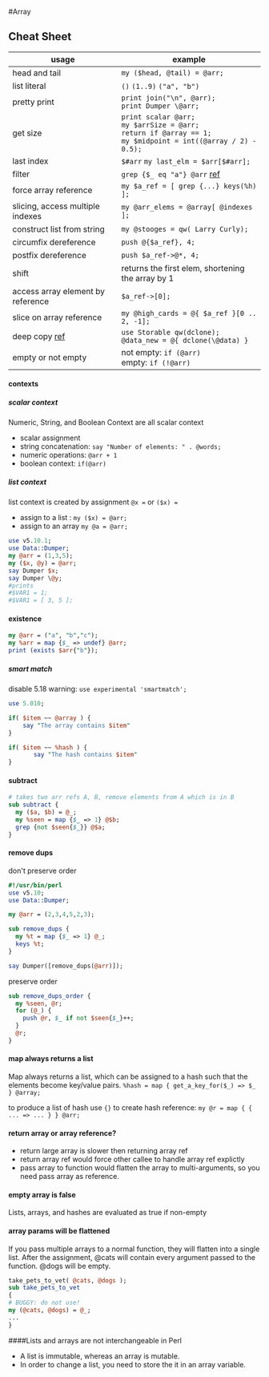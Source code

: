 #Array

## Cheat Sheet

|usage|example|
| ------------- | ------------- |
|head and tail| `my ($head, @tail) = @arr;`|
|list literal  | `()` `(1..9)` `("a", "b")`  |
|pretty print | `print join("\n", @arr);` <br> `print Dumper \@arr;` |
|get size| `print scalar @arr;` <br> `my $arrSize = @arr;` <br> `return if @array == 1;` <br> `my $midpoint = int((@array / 2) - 0.5);`|
|last index| `$#arr` `my last_elm = $arr[$#arr];`|
|filter| `grep {$_ eq "a"} @arr` [ref](http://perldoc.perl.org/functions/grep.html)|
|force array reference|	`my $a_ref = [ grep {...} keys(%h) ];`|
|slicing, access multiple indexes| `my @arr_elems = @array[ @indexes ];`|
|construct list from string|`my @stooges = qw( Larry Curly);`|
|circumfix dereference|`push @{$a_ref}, 4;`|
|postfix dereference|`push $a_ref->@*, 4;`|
|shift|returns the first elem, shortening the array by 1|
|access array element by reference| `$a_ref->[0];`|
|slice on array reference|`my @high_cards = @{ $a_ref }[0 .. 2, -1];`|
|deep copy [ref](http://perldoc.perl.org/perlfaq4.html#How-do-I-print-out-or-copy-a-recursive-data-structure%3f)|`use Storable qw(dclone);` <br> `@data_new = @{ dclone(\@data) }`|
|empty or not empty| not empty: `if (@arr)` <br> empty: `if (!@arr)`|

#### contexts
##### scalar context
Numeric, String, and Boolean Context are all scalar context
- scalar assignment
- string concatenation: `say "Number of elements: " . @words;`
- numeric operations:  `@arr + 1`
- boolean context: `if(@arr)`

##### list context
list context is created by assignment `@x =` or `($x) =`
- assign to a list : `my ($x) = @arr;`
- assign to an array `my @a = @arr;`

```perl
use v5.10.1;
use Data::Dumper;
my @arr = (1,3,5);
my ($x, @y) = @arr;
say Dumper $x;
say Dumper \@y;
#prints
#$VAR1 = 1;
#$VAR1 = [ 3, 5 ];
```

#### existence

```perl
my @arr = ("a", "b","c");
my %arr = map {$_ => undef} @arr;
print (exists $arr{"b"});
```

##### smart match
disable 5.18 warning: `use experimental 'smartmatch';`
```perl
use 5.010;

if( $item ~~ @array ) {
	say "The array contains $item"
}

if( $item ~~ %hash ) {
       say "The hash contains $item"
}
```

#### subtract

```perl
# takes two arr refs A, B, remove elements from A which is in B
sub subtract {
  my ($a, $b) = @_;
  my %seen = map {$_ => 1} @$b;
  grep {not $seen{$_}} @$a;
}
```

#### remove dups
don't preserve order

```perl
#!/usr/bin/perl
use v5.10;
use Data::Dumper;

my @arr = (2,3,4,5,2,3);

sub remove_dups {
  my %t = map {$_ => 1} @_;
  keys %t;
}

say Dumper([remove_dups(@arr)]);
```

preserve order

```perl
sub remove_dups_order {
  my %seen, @r;
  for (@_) {
    push @r, $_ if not $seen{$_}++;
  }
  @r;
}
  ```

#### map always returns a list
Map always returns a list, which can be assigned to a hash such
that the elements become key/value pairs. 
`%hash = map { get_a_key_for($_) => $_ } @array;`

to produce a list of hash use `{}` to create hash reference:
`my @r = map { { ... => ... } } @arr;`

#### return array or array reference?
- return large array is slower then returning array ref
- return array ref would force other callee to handle array ref explictly 
- pass array to function would flatten the array to multi-arguments, so you need pass array as reference.

#### empty array is false
Lists, arrays, and hashes are evaluated as true if non-empty

#### array params will be flattened
If you pass multiple arrays to a normal function, they will flatten into a single list.
After the assignment, @cats will contain every argument passed to the function.@dogs will be empty.

```perl
take_pets_to_vet( @cats, @dogs );sub take_pets_to_vet{# BUGGY: do not use!my (@cats, @dogs) = @_;...}
```

####Lists and arrays are not interchangeable in Perl
- A list is immutable, whereas an array is mutable. 
- In order to change a list, you need to store the it in an array variable.

